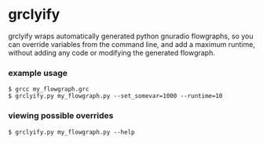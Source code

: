 # grclyify

grclyify wraps automatically generated python gnuradio flowgraphs, so you can override variables from the command line, and add a maximum runtime, without adding any code or modifying the generated flowgraph.

### example usage

```
$ grcc my_flowgraph.grc
$ grclyify.py my_flowgraph.py --set_somevar=1000 --runtime=10
```

### viewing possible overrides

```
$ grclyify.py my_flowgraph.py --help
```
